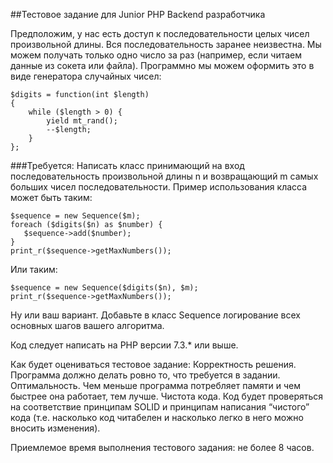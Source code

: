 ##Тестовое задание для Junior PHP Backend разработчика

Предположим, у нас есть доступ к последовательности целых чисел произвольной длины. Вся последовательность заранее неизвестна. Мы можем получать только одно число за раз (например, если читаем данные из сокета или файла). Программно мы можем оформить это в виде генератора случайных чисел:

```
$digits = function(int $length)
{
    while ($length > 0) {
        yield mt_rand();
        --$length;
    }
};
```
###Требуется:
Написать класс принимающий на вход последовательность произвольной длины n и возвращающий m самых больших чисел последовательности. Пример использования класса может быть таким:
```
$sequence = new Sequence($m);
foreach ($digits($n) as $number) {
   $sequence->add($number);
}
print_r($sequence->getMaxNumbers());
```
Или таким:
```
$sequence = new Sequence($digits($n), $m);
print_r($sequence->getMaxNumbers());
```
Ну или ваш вариант.
Добавьте в класс Sequence логирование всех основных шагов вашего алгоритма.

Код следует написать на PHP версии 7.3.* или выше.

Как будет оцениваться тестовое задание:
Корректность решения. Программа должно делать ровно то, что требуется в задании.
Оптимальность. Чем меньше программа потребляет памяти и чем быстрее она работает, тем лучше.
Чистота кода. Код будет проверяться на соответствие принципам SOLID и принципам написания “чистого” кода (т.е. насколько код читабелен и насколько легко в него можно вносить изменения).

Приемлемое время выполнения тестового задания: не более 8 часов.